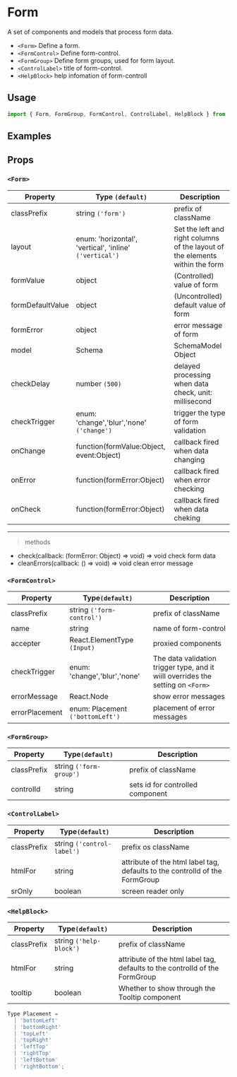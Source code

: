 # Form

A set of components and models that process form data.

* `<Form>` Define a form.
* `<FormControl>` Define form-control.
* `<FormGroup>` Define form groups, used for form layout.
* `<ControlLabel>` title of form-control.
* `<HelpBlock>` help infomation of form-controll

## Usage

```js
import { Form, FormGroup, FormControl, ControlLabel, HelpBlock } from 'rsuite';
```

## Examples

<!--{demo}-->

## Props

### `<Form>`

| Property         | Type `(default)`                                        | Description                                                                  |
| ---------------- | ------------------------------------------------------- | ---------------------------------------------------------------------------- |
| classPrefix      | string `('form')`                                       | prefix of className                                                          |
| layout           | enum: 'horizontal', 'vertical', 'inline' `('vertical')` | Set the left and right columns of the layout of the elements within the form |
| formValue        | object                                                  | (Controlled) value of form                                                   |
| formDefaultValue | object                                                  | (Uncontrolled) default value of form                                         |
| formError        | object                                                  | error message of form                                                        |
| model            | Schema                                                  | SchemaModel Object                                                           |
| checkDelay       | number `(500)`                                          | delayed processing when data check, unit: millisecond                        |
| checkTrigger     | enum: 'change','blur','none' `('change')`               | trigger the type of form validation                                          |
| onChange         | function(formValue:Object, event:Object)                | callback fired when data changing                                            |
| onError          | function(formError:Object)                              | callback fired when error checking                                           |
| onCheck          | function(formError:Object)                              | callback fired when data cheking                                             |

---

> methods

* check(callback: (formError: Object) => void) => void check form data
* cleanErrors(callback: () => void) => void clean error message

### `<FormControl>`

| Property       | Type`(default)`                  | Description                                                                      |
| -------------- | -------------------------------- | -------------------------------------------------------------------------------- |
| classPrefix    | string `('form-control')`        | prefix of className                                                              |
| name           | string                           | name of form-control                                                             |
| accepter       | React.ElementType `(Input)`      | proxied components                                                               |
| checkTrigger   | enum: 'change','blur','none'     | The data validation trigger type, and it wiill overrides the setting on `<Form>` |
| errorMessage   | React.Node                       | show error messages                                                              |
| errorPlacement | enum: Placement `('bottomLeft')` | placement of error messages                                                      |

### `<FormGroup>`

| Property    | Type`(default)`         | Description                      |
| ----------- | ----------------------- | -------------------------------- |
| classPrefix | string `('form-group')` | prefix of className              |
| controlId   | string                  | sets id for controlled component |

### `<ControlLabel>`

| Property    | Type`(default)`            | Description                                                                 |
| ----------- | -------------------------- | --------------------------------------------------------------------------- |
| classPrefix | string `('control-label')` | prefix os className                                                         |
| htmlFor     | string                     | attribute of the html label tag, defaults to the controlId of the FormGroup |
| srOnly      | boolean                    | screen reader only                                                          |

### `<HelpBlock>`

| Property    | Type`(default)`         | Description                                                                 |
| ----------- | ----------------------- | --------------------------------------------------------------------------- |
| classPrefix | string `('help-block')` | prefix of className                                                         |
| htmlFor     | string                  | attribute of the html label tag, defaults to the controlId of the FormGroup |
| tooltip     | boolean                 | Whether to show through the Tooltip component                               |

```js
Type Placement =
  | 'bottomLeft'
  | 'bottomRight'
  | 'topLeft'
  | 'topRight'
  | 'leftTop'
  | 'rightTop'
  | 'leftBottom'
  | 'rightBottom';
```
